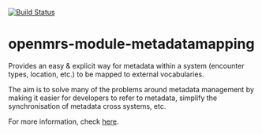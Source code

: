 [![Build Status](https://travis-ci.org/openmrs/openmrs-module-metadatamapping.svg?branch=master)](https://travis-ci.org/openmrs/openmrs-module-metadatamapping)

openmrs-module-metadatamapping
==============================

Provides an easy & explicit way for metadata within a system (encounter types, location, etc.) to be mapped to external vocabularies.

The aim is to solve many of the problems around metadata management by making it easier for developers to refer to metadata, simplify the synchronisation of metadata cross systems, etc.

For more information, check [here](https://wiki.openmrs.org/pages/viewpage.action?pageId=6619649).
